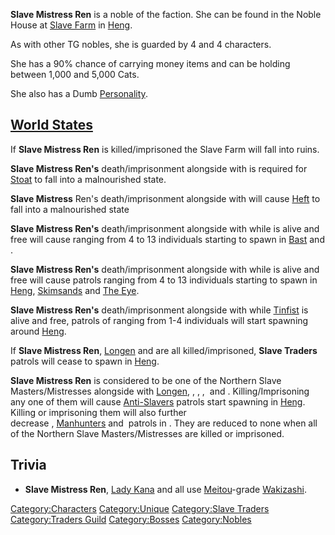 **Slave Mistress Ren** is a noble of the [](Traders_Guild.md) faction. She can be found in the Noble
House at [Slave Farm](Slave_Farm.md "wikilink") in
[Heng](Heng_(Zone).md "wikilink").

As with other TG nobles, she is guarded by 4 [](Empire_Noble_Guard_Hooded.md) and 4 [](Samurai_Heavy.md) characters.

She has a 90% chance of carrying money items and can be holding between
1,000 and 5,000 Cats.

She also has a Dumb [Personality](Personality.md "wikilink").

## [World States](World_States.md "wikilink")

If **Slave Mistress Ren** is killed/imprisoned the Slave Farm will fall
into ruins.

**Slave Mistress Ren's** death/imprisonment alongside with [](Slave_Master_Haga.md) is required for
[Stoat](Stoat.md "wikilink") to fall into a malnourished state.

**Slave Mistress** Ren's death/imprisonment alongside with [](Slave_Master_Wada.md) will cause [Heft](Heft.md "wikilink")
to fall into a malnourished state

**Slave Mistress Ren's** death/imprisonment alongside with [](Slave_Master_Haga.md) while [](Emperor_Tengu.md) is alive and free will cause [](Samurai_Rogue.md) ranging from 4 to 13 individuals
starting to spawn in [Bast](Bast.md "wikilink") and [](The_Great_Desert.md).

**Slave Mistress Ren's** death/imprisonment alongside with [](Slave_Master_Ruben.md) while [](Emperor_Tengu.md) is alive and free will cause [](Samurai_Rogue.md) patrols ranging from 4 to 13
individuals starting to spawn in [Heng](Heng.md "wikilink"),
[Skimsands](Skimsands.md "wikilink") and [The Eye](The_Eye.md "wikilink").

**Slave Mistress Ren's** death/imprisonment alongside with [](Slave_Master_Ruben.md) while
[Tinfist](Tinfist.md "wikilink") is alive and free, patrols of [](Anti-Slaver_Jonin.md) ranging from 1-4 individuals will
start spawning around [Heng](Heng_(Zone).md "wikilink").

If **Slave Mistress Ren**, [Longen](Longen.md "wikilink") and [](Slave_Master_Ruben.md) are all killed/imprisoned, **Slave
Traders** patrols will cease to spawn in [Heng](Heng_(Zone).md "wikilink").

**Slave Mistress Ren** is considered to be one of the Northern Slave
Masters/Mistresses alongside with [Longen](Longen.md "wikilink"), [](Lady_Kana.md), [](Slave_Master_Haga.md), [](Slave_Master_Grande.md), [](Slave_Master_Wada.md) and [](Slave_Master_Ruben.md). Killing/Imprisoning any one of
them will cause [Anti-Slavers](03%20-%20Projects%20&%20Wikis/Kenshi/Kenshi%20Wiki/Kenshi%20Wiki%20Template/Anti-Slavers.md "wikilink") patrols start
spawning in [Heng](Heng_(Zone).md "wikilink"). Killing or imprisoning them
will also further decrease [](03%20-%20Projects%20&%20Wikis/Kenshi/Kenshi%20Wiki/Kenshi%20Wiki%20Template/Slave_Traders.md), [Manhunters](Manhunters.md "wikilink") and [](Slave_Hunters.md) patrols in [](The_Great_Desert.md). They are reduced to none when all
of the Northern Slave Masters/Mistresses are killed or imprisoned.

## Trivia

- **Slave Mistress Ren**, [Lady Kana](Lady_Kana.md "wikilink") and [](Slave_Mistress_Grace.md) all use
  [Meitou](Meitou.md "wikilink")-grade [Wakizashi](Wakizashi.md "wikilink").

[Category:Characters](Category:Characters "wikilink")
[Category:Unique](Category:Unique "wikilink") [Category:Slave
Traders](Category:Slave_Traders "wikilink") [Category:Traders
Guild](Category:Traders_Guild "wikilink")
[Category:Bosses](Category:Bosses "wikilink")
[Category:Nobles](Category:Nobles "wikilink")